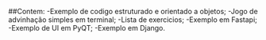 ##Contem:
-Exemplo de codigo estruturado e orientado a objetos;
-Jogo de advinhação simples em terminal;
-Lista de exercicios;
-Exemplo em Fastapi;
-Exemplo de UI em PyQT;
-Exemplo em Django.
